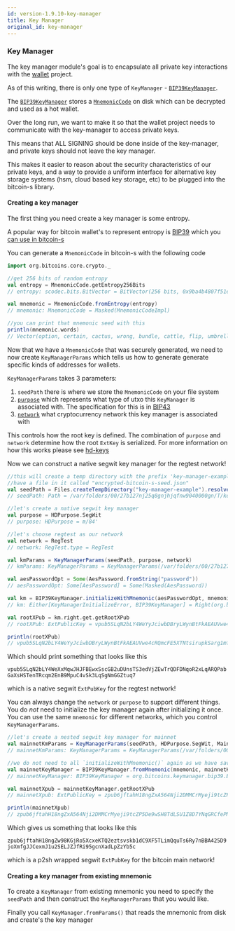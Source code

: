 ```yaml
---
id: version-1.9.10-key-manager
title: Key Manager
original_id: key-manager
---
```



### Key Manager

The key manager module's goal is to encapsulate all private key interactions with the [wallet](../wallet/wallet.md) project.

As of this writing, there is only one type of `KeyManager` - [`BIP39KeyManager`](/api/org/bitcoins/keymanager/bip39/BIP39KeyManager).

The [`BIP39KeyManager`](/api/org/bitcoins/keymanager/bip39/BIP39KeyManager) stores a [`MnemonicCode`](/api/org/bitcoins/core/crypto/MnemonicCode) on disk which can be decrypted and used as a hot wallet.
 
Over the long run, we want to make it so that the wallet project needs to communicate with the key-manager to access private keys.

This means that ALL SIGNING should be done inside of the key-manager, and private keys should not leave the key manager.

This makes it easier to reason about the security characteristics of our private keys, and a way to provide a uniform interface for alternative key storage systems (hsm, cloud based key storage, etc) to be plugged into the bitcoin-s library.

#### Creating a key manager

The first thing you need create a key manager is some entropy.

A popular way for bitcoin wallet's to represent entropy is [BIP39](https://github.com/bitcoin/bips/blob/master/bip-0039.mediawiki) which you [can use in bitcoin-s](/api/org/bitcoins/core/crypto/BIP39Seed)

You can generate a `MnemonicCode` in bitcoin-s with the following code

```scala
import org.bitcoins.core.crypto._

//get 256 bits of random entropy
val entropy = MnemonicCode.getEntropy256Bits
// entropy: scodec.bits.BitVector = BitVector(256 bits, 0x9ba4b4807f51e44896476132619b17344aa9ca6e557c3546f030b85be97ebac4)

val mnemonic = MnemonicCode.fromEntropy(entropy)
// mnemonic: MnemonicCode = Masked(MnemonicCodeImpl)

//you can print that mnemonic seed with this
println(mnemonic.words)
// Vector(option, certain, cactus, wrong, bundle, cattle, flip, umbrella, crash, art, shift, hammer, pride, topple, rich, question, crystal, daring, around, idle, salon, satisfy, twelve, october)
```

Now that we have a `MnemonicCode` that was securely generated, we need to now create `KeyManagerParams` which tells us how to generate
generate specific kinds of addresses for wallets.

`KeyManagerParams` takes 3 parameters:

1. `seedPath` there is where we store the `MnemonicCode` on your file system
2. [`purpose`](/api/org/bitcoins/core/hd/HDPurpose) which represents what type of utxo this `KeyManager` is associated with. The specification for this is in [BIP43](https://github.com/bitcoin/bips/blob/master/bip-0043.mediawiki)
3. [`network`](/api/org/bitcoins/core/config/NetworkParameters) what cryptocurrency network this key manager is associated with


This controls how the root key is defined. The combination of `purpose` and `network` determine how the root `ExtKey` is serialized. For more information on how this works please see [hd-keys](../core/hd-keys.md)

Now we can construct a native segwit key manager for the regtest network!

```scala
//this will create a temp directory with the prefix 'key-manager-example` that will
//have a file in it called "encrypted-bitcoin-s-seed.json"
val seedPath = Files.createTempDirectory("key-manager-example").resolve(WalletStorage.ENCRYPTED_SEED_FILE_NAME)
// seedPath: Path = /var/folders/00/27b127nj25q8gnjhjqfnw9040000gn/T/key-manager-example1363737922298881160/encrypted-bitcoin-s-seed.json

//let's create a native segwit key manager
val purpose = HDPurpose.SegWit
// purpose: HDPurpose = m/84'

//let's choose regtest as our network
val network = RegTest
// network: RegTest.type = RegTest

val kmParams = KeyManagerParams(seedPath, purpose, network)
// kmParams: KeyManagerParams = KeyManagerParams(/var/folders/00/27b127nj25q8gnjhjqfnw9040000gn/T/key-manager-example1363737922298881160/encrypted-bitcoin-s-seed.json,m/84',RegTest)

val aesPasswordOpt = Some(AesPassword.fromString("password"))
// aesPasswordOpt: Some[AesPassword] = Some(Masked(AesPassword))

val km = BIP39KeyManager.initializeWithMnemonic(aesPasswordOpt, mnemonic, None, kmParams)
// km: Either[KeyManagerInitializeError, BIP39KeyManager] = Right(org.bitcoins.keymanager.bip39.BIP39KeyManager@6193b3a0)

val rootXPub = km.right.get.getRootXPub
// rootXPub: ExtPublicKey = vpub5SLqN2bLY4WeYyJciwbDBryLWynBtFkAEAUVwe4cRQmcFE5XTNtsirupkSarg1mfkXyySF3ycA3t78hPeG52Gfi8VZYcqbJ8zXJrAAavdak

println(rootXPub)
// vpub5SLqN2bLY4WeYyJciwbDBryLWynBtFkAEAUVwe4cRQmcFE5XTNtsirupkSarg1mfkXyySF3ycA3t78hPeG52Gfi8VZYcqbJ8zXJrAAavdak
```

Which should print something that looks like this

`vpub5SLqN2bLY4WeXxMqwJHJFBEwxSscGB2uDUnsTS3edVjZEwTrQDFDNqoR2xLqARQPabGaXsHSTenTRcqm2EnB9MpuC4vSk3LqSgNmGGZtuq7`

which is a native segwit `ExtPubKey` for the regtest network!

You can always change the `network` or `purpose` to support different things. You do _not_ need to initialize the key manager
again after initializing it once. You can use the same `mnemonic` for different networks, which you control `KeyManagerParams`.

```scala
//let's create a nested segwit key manager for mainnet
val mainnetKmParams = KeyManagerParams(seedPath, HDPurpose.SegWit, MainNet)
// mainnetKmParams: KeyManagerParams = KeyManagerParams(/var/folders/00/27b127nj25q8gnjhjqfnw9040000gn/T/key-manager-example1363737922298881160/encrypted-bitcoin-s-seed.json,m/84',MainNet)

//we do not need to all `initializeWithMnemonic()` again as we have saved the seed to dis
val mainnetKeyManager = BIP39KeyManager.fromMnemonic(mnemonic, mainnetKmParams, None, Instant.now, false)
// mainnetKeyManager: BIP39KeyManager = org.bitcoins.keymanager.bip39.BIP39KeyManager@6960fc61

val mainnetXpub = mainnetKeyManager.getRootXPub
// mainnetXpub: ExtPublicKey = zpub6jftahH18ngZxA564Nji2DMMCrMyeji9tcZP5De9wSH8TdLSU1Z8D7YNqGRCfePMP6TCS9SDSoU5eH9eX3j5TcSXxvLKBEa65RZRiT3WiBE

println(mainnetXpub)
// zpub6jftahH18ngZxA564Nji2DMMCrMyeji9tcZP5De9wSH8TdLSU1Z8D7YNqGRCfePMP6TCS9SDSoU5eH9eX3j5TcSXxvLKBEa65RZRiT3WiBE
```

Which gives us something that looks like this

`zpub6jftahH18ngZw98KGjRo5XcxeKTQ2eztsvskb1dC9XF5TLimQquTs6Ry7nBBA425D9joXmfgJJCexmJ1u2SELJZJfRi95gcnXadLpZzYb5c`

which is a p2sh wrapped segwit `ExtPubKey` for the bitcoin main network!

#### Creating a key manager from existing mnemonic

To create a `KeyManager` from existing mnemonic you need to specify the `seedPath` and then construct the `KeyManagerParams` that you would like.

Finally you call `KeyManager.fromParams()` that reads the mnemonic from disk and create's the key manager